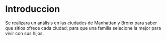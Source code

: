 # Introduccion
Se realizara un análisis en las ciudades de Manhattan y Bronx para saber que sitios ofrece cada ciudad; para que una familia selecione la mejor para vivir con sus hijos.
